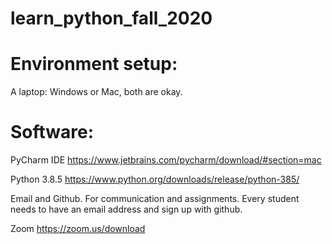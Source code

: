 # learn_python_fall_2020


# Environment setup:

A laptop:	Windows or Mac, both are okay.
	

# Software:
PyCharm IDE
https://www.jetbrains.com/pycharm/download/#section=mac

Python 3.8.5 
https://www.python.org/downloads/release/python-385/


Email and Github. 
For communication and assignments. Every student needs to have an email address and sign up with github.

Zoom
https://zoom.us/download
